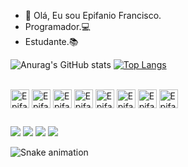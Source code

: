 * 👋 Olá, Eu sou Epifanio Francisco.
* Programador.:computer:
* Estudante.:books:

<div>

![Anurag's GitHub stats](https://github-readme-stats.vercel.app/api?username=epifaniofrancisco&theme=react&show_icons=true)
[![Top Langs](https://github-readme-stats.vercel.app/api/top-langs/?username=epifaniofrancisco&layout=compact&theme=react)](https://github.com/anuraghazra/github-readme-stats)

</div>

<div style="display: inline_block"><br>
  <img align="center" alt="Epifanio-JS" height="30" src="https://img.shields.io/badge/JavaScript-F7DF1E?style=for-the-badge&logo=javascript&logoColor=black">
  <img align="center" alt="Epifanio-HTML" height="30" src="https://img.shields.io/badge/HTML5-E34F26?style=for-the-badge&logo=html5&logoColor=white">
  <img align="center" alt="Epifanio-CSS" height="30" src="https://img.shields.io/badge/CSS3-1572B6?style=for-the-badge&logo=css3&logoColor=white">
  <img align="center" alt="Epifanio-Dart" height="30" src="https://img.shields.io/badge/Dart-0175C2?style=for-the-badge&logo=dart&logoColor=white">
  <img align="center" alt="Epifanio-Flutter" height="30" src="https://img.shields.io/badge/Flutter-02569B?style=for-the-badge&logo=flutter&logoColor=white">
  <img align="center" alt="Epifanio-Python" height="30" src="https://img.shields.io/badge/Python-14354C?style=for-the-badge&logo=python&logoColor=white">
  <img align="center" alt="Epifanio-C" height="30" src="https://img.shields.io/badge/C-239120?style=for-the-badge&logo=c&logoColor=white"> 
  <img align="center" alt="Epifanio-CSharp" height="30" src="https://img.shields.io/badge/C%23-8C1CFC?style=for-the-badge&logo=c-sharp&logoColor=white">
</div>

##

<div> 
  <a href="https://www.facebook.com/ACEDE-105470194242383" target="_blank"><img src="https://img.shields.io/badge/Facebook-1877F2?style=for-the-badge&logo=facebook&logoColor=white" target="_blank"></a>
    <a href="https://www.linkedin.com/in/epif%C3%A2nio-francisco-3a44741ba/" target="_blank"><img src="https://img.shields.io/badge/-LinkedIn-%230077B5?style=for-the-badge&logo=linkedin&logoColor=white" target="_blank"></a>
  <a href = "mailto:epifaniofrancisco03@gmail.com"><img src="https://img.shields.io/badge/Gmail-D14836?style=for-the-badge&logo=gmail&logoColor=white" target="_blank"></a>
  <a href="https://instagram.com/epifanio_francisco29" target="_blank"><img src="https://img.shields.io/badge/-Instagram-%23E4405F?style=for-the-badge&logo=instagram&logoColor=white" target="_blank"></a>
  
  ![Snake animation](https://github.com/epifaniofrancisco/epifaniofrancisco/blob/output/github-contribution-grid-snake.svg)
  
</div>

<!---
epifaniofrancisco/epifaniofrancisco is a ✨ special ✨ repository because its `README.md` (this file) appears on your GitHub profile.
You can click the Preview link to take a look at your changes.
--->
